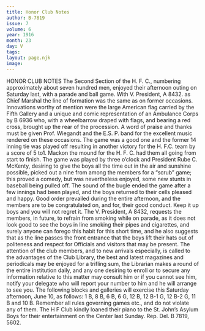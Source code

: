 ```yaml
---
title: Honor Club Notes
author: B-7819
issue: 7
volume: 6
year: 1916
month: 23
day: V
tags:
layout: page.njk
image:
---
```

HONOR CLUB NOTES       The Second Section of the H. F. C., numbering approximately about seven hundred men, enjoyed their afternoon outing on Saturday last, with a parade and ball game. With V. President, A 8432. as Chief Marshal the line of formation was the same as on former occasions. Innovations worthy of mention were the large American flag carried by the Fifth Gallery and a unique and comic representation of an Ambulance Corps by B 6936 who, with a wheelbarrow draped with flags, and bearing a red cross, brought up the rear of the procession. A word of praise and thanks must be given Prof. Wiegandt and the E.S. P. band for the excellent music rendered on these occasions. The game was a good one and the former 14 inning tie was played off resulting in another victory for the H. F.C. team by a score of 5 to1. Mackon the mound for the H. F. C. had them all going from start to finish. The game was played by three o’clock and President Rube C. McKenty, desiring to give the boys all the time out in the air and sunshine possible, picked out a nine from among the members for a “scrub” game; this proved a comedy, but was nevertheless enjoyed, some new stunts in baseball being pulled off. The sound of the bugle ended the game after a few innings had been played, and the boys returned to their cells pleased and happy. Good order prevailed during the entire afternoon, and the members are to be congratulated on, and for, their good conduct. Keep it up boys and you will not regret it. The V. President, A 8432, requests the members, in future, to refrain from smoking while on parade, as it does not look good to see the boys in line smoking their pipes and cigarettes, and surely anyone can forego this habit for this short time, and he also suggests that as the line passes the front entrance that the boys lift their hats out of politeness and respect for Officials and visitors that may be present. The attention of the club members, and to new arrivals especially, is called to the advantages of the Club Library, the best and latest magazines and periodicals may be enjoyed for a trifling sum, the Librarian makes a round of the entire institution daily, and any one desiring to enroll or to secure any information relative to this matter may consult him or if you cannot see him, notify your delegate who will report your number to him and he will arrange to see you. The following blocks and galleries will exercise this Saturday afternoon, June 10, as follows: 1 B, 8 B, 6 B, 6 G, 12 B, 12 B-1 G, 12 B-2 G, 11 B and 10 B. Remember all rules governing games etc., and do not violate any of them.       The H F Club kindly loaned their piano to the St. John’s Asylum Boys for their entertainment on the Center last Sunday. Rep. Del. B 7819, 5602.    


